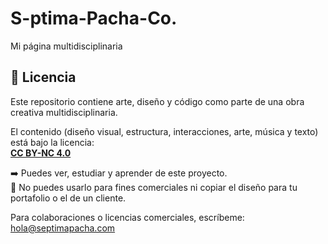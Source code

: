 # S-ptima-Pacha-Co.
Mi página multidisciplinaria
## 📄 Licencia

Este repositorio contiene arte, diseño y código como parte de una obra creativa multidisciplinaria.

El contenido (diseño visual, estructura, interacciones, arte, música y texto) está bajo la licencia:  
**[CC BY-NC 4.0](https://creativecommons.org/licenses/by-nc/4.0/)**

➡️ Puedes ver, estudiar y aprender de este proyecto.  
🚫 No puedes usarlo para fines comerciales ni copiar el diseño para tu portafolio o el de un cliente.

Para colaboraciones o licencias comerciales, escríbeme: hola@septimapacha.com

